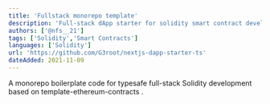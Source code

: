 ```yaml
---
title: 'Fullstack monorepo template'
description: 'Full-stack dApp starter for solidity smart contract development'
authors: ['@nfs__21']
tags: ['Solidity','Smart Contracts']
languages: ['Solidity']
url: 'https://github.com/G3root/nextjs-dapp-starter-ts'
dateAdded: 2021-11-09
---
```


A monorepo boilerplate code for typesafe full-stack Solidity development based on template-ethereum-contracts .